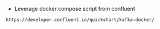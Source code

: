 
- Leverage docker compose script from confluent

```
https://developer.confluent.io/quickstart/kafka-docker/
```